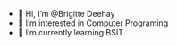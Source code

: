 - 👋 Hi, I’m @Brigitte Deehay
- 👀 I’m interested in Computer Programing
- 🌱 I’m currently learning BSIT


<!---Brigitte/Brigitteis a ✨ special ✨ repository because its `README.md` (this file) appears on your GitHub profile.
You can click the Preview link to take a look at your changes.
--->
